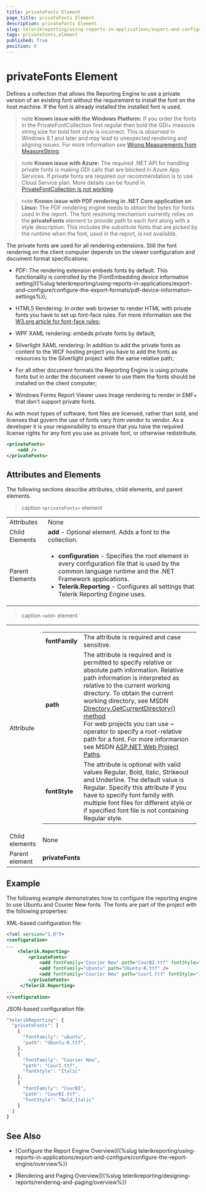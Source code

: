 ```yaml
---
title: privateFonts Element
page_title: privateFonts Element 
description: privateFonts Element
slug: telerikreporting/using-reports-in-applications/export-and-configure/configure-the-report-engine/privatefonts-element
tags: privatefonts,element
published: True
position: 6
---
```

<style>
table th:first-of-type {
    width: 20%;
}
table th:nth-of-type(2) {
    width: 80%;
}
</style>

# privateFonts Element

Defines a collection that allows the Reporting Engine to use a private version of an existing font without the requirement to install the font on the host machine. If the font is already installed the installed font is used. 

>note __Known issue with the Windows Platform:__ If you order the fonts in the PrivateFontCollection first regular then bold the GDI+ measure string size for bold font style is incorrect. This is observed in Windows 8.1 and later and may lead to unexpected rendering and aligning issues. For more information see [Wrong Measurements from MeasureString](https://github.com/Microsoft/DirectXTK/issues/34).

>note __Known issue with Azure:__ The required .NET API for handling private fonts is making GDI calls that are blocked in Azure App Services. If private fonts are required our recommendation is to use Cloud Service plan. More details can be found in [PrivateFontCollection is not working](https://feedback.azure.com/forums/34192--general-feedback/suggestions/31381390-privatefontcollection-is-not-working). 

>note __Known issue with PDF rendering in .NET Core application on Linux:__ The PDF rendering engine needs to obtain the bytes for fonts used in the report. The font resolving mechanism currently relies on the  __privateFonts__ element to provide path to each font along with a style description. This includes the substitute fonts that are picked by the runtime when the font, used in the report, is not available. 

The private fonts are used for all rendering extensions. Still the font rendering on the client computer depends on the viewer configuration and document format specifications: 

+ PDF: The rendering extension embeds fonts by default. This functionality is controlled by the [FontEmbedding device information setting]({%slug telerikreporting/using-reports-in-applications/export-and-configure/configure-the-export-formats/pdf-device-information-settings%}); 

+ HTML5 Rendering: In order web browser to render HTML with private fonts you have to set up font-face rules. For more information see the [W3.org article for font-face rules](https://www.w3.org/TR/css-fonts-3/#font-face-rule);

+ WPF XAML rendering: embeds private fonts by default; 

+ Silverlight XAML rendering: In addition to add the private fonts as content to the WCF hosting project you have to add the fonts as resources to the Silverlight project with the same relative path; 

+ For all other document formats the Reporting Engine is using private fonts but in order the document viewer to use them the fonts should be installed on the client computer; 

+ Windows Forms Report Viewer uses Image rendering to render in EMF+ that don't support private fonts. 

As with most types of software, font files are licensed, rather than sold, and licenses that govern the use of fonts vary from vendor to vendor. As a developer it is your responsibility to ensure that you have the required license rights for any font you use as private font, or otherwise redistribute. 
    
````xml
<privateFonts>
    <add />
</privateFonts>
````

## Attributes and Elements

The following sections describe attributes, child elements, and parent elements. 

>caption `<privateFonts>` element 

|   |   |
| ------ | ------ |
|Attributes|None|
|Child Elements|__add__ - Optional element. Adds a font to the collection.|
|Parent Elements|<ul><li>__configuration__ - Specifies the root element in every configuration file that is used by the common language runtime and the .NET Framework applications.</li><li>__Telerik.Reporting__ - Configures all settings that Telerik Reporting Engine uses.</li></ul>|


>caption `<add>` element 

|   |   |
| ------ | ------ |
|Attribute|<table><colgroup><col span="1" style="width: 10%;"><col span="1" style="width: 90%;"></colgroup><tbody><tr><td><strong>fontFamily</strong></td><td>The attribute is required and case sensitive.</td></tr><tr><td><strong>path</strong></td><td>The attribute is required and is permitted to specify relative or absolute path information. Relative path information is interpreted as relative to the current working directory. To obtain the current working directory, see MSDN <a href="https://msdn.microsoft.com/en-us/library/system.io.directory.getcurrentdirectory.aspx">Directory.GetCurrentDirectory() method</a><br/>For web projects you can use ~ operator to specify a root-relative path for a font. For more informarion see MSDN <a href="https://msdn.microsoft.com/en-us/library/ms178116.aspx">ASP.NET Web Project Paths</a>.</td></tr><tr><td><strong>fontStyle</strong></td><td>The attribute is optional with valid values Regular, Bold, Italic, Strikeout and Underline. The default value is Regular. Specify this attribute if you have to specify font family with multiple font files for different style or if specified font file is not containing Regular style.</td></tr></tbody></table>|
|Child elements|None|
|Parent element|__privateFonts__|

## Example

The following example demonstrates how to configure the reporting engine to use Ubuntu and Courier New fonts. The fonts are part of the project with the following properties: 

XML-based configuration file: 
    
````xml
<?xml version="1.0"?>
<configuration>
...
    <Telerik.Reporting>
        <privateFonts>
            <add fontFamily="Courier New" path="CourBI.ttf" fontStyle="Bold, Italic" />
            <add fontFamily="ubuntu" path="Ubuntu-R.ttf" />
            <add fontFamily="Courier New" path="CourI.ttf" fontStyle="Italic" />
        </privateFonts>
     </Telerik.Reporting>
...
</configuration>
````

JSON-based configuration file: 
    
````js
"telerikReporting": {
  "privateFonts": [
    {
      "fontFamily": "ubuntu",
      "path": "Ubuntu-R.ttf",
    },
    {
      "fontFamily": "Courier New",
      "path": "CourI.ttf",
      "fontStyle": "Italic"
    },
    {
      "fontFamily": "CourBI",
      "path": "CourBI.ttf",
      "fontStyle": "Bold,Italic"
    }
  ]
}
````


## See Also

* [Configure the Report Engine Overview]({%slug telerikreporting/using-reports-in-applications/export-and-configure/configure-the-report-engine/overview%})

* [Rendering and Paging Overview]({%slug telerikreporting/designing-reports/rendering-and-paging/overview%})
